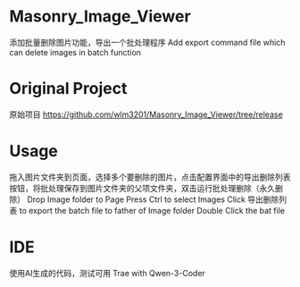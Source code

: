 # Masonry_Image_Viewer
添加批量删除图片功能，导出一个批处理程序
Add export command file which can delete images in batch function

# Original Project
原始项目 https://github.com/wlm3201/Masonry_Image_Viewer/tree/release

# Usage
拖入图片文件夹到页面，选择多个要删除的图片，点击配置界面中的导出删除列表按钮，将批处理保存到图片文件夹的父项文件夹，双击运行批处理删除（永久删除）
Drop Image folder to Page
Press Ctrl to select Images
Click 导出删除列表 to export the batch file to father of Image folder
Double Click the bat file

# IDE
使用AI生成的代码，测试可用
Trae with Qwen-3-Coder
